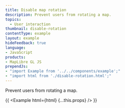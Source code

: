 ```yaml
---
title: Disable map rotation
description: Prevent users from rotating a map.
topics:
  - User interaction
thumbnail: disable-rotation
contentType: example
layout: example
hideFeedback: true
language:
- JavaScript
products:
- MapLibre GL JS
prependJs:
- "import Example from '../../components/example';"
- "import html from './disable-rotation.html';"
---
```


Prevent users from rotating a map.

{{ <Example html={html} {...this.props} /> }}
